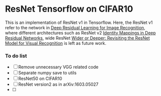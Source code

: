 # ResNet Tensorflow on CIFAR10

This is an implementation of ResNet v1 in Tensorflow.
Here, the ResNet v1 refer to the network in [Deep Residual Learning for Image Recognition](https://arxiv.org/abs/1512.03385),
where different architectures such as ResNet v2  [Identity Mappings in Deep Residual
Networks](https://arxiv.org/pdf/1603.05027.pdf), wide ResNet 
[Wider or Deeper: Revisiting the ResNet Model for Visual Recognition](https://arxiv.org/abs/1611.10080) is left as future work.


### To do list

- [ ] Remove unnecessary VGG related code
- [ ] Separate numpy save to utils
- [ ] ResNet50 on CIFAR10 
- [ ] ResNet version2 as in arXiv:1603.05027
- [ ] 
